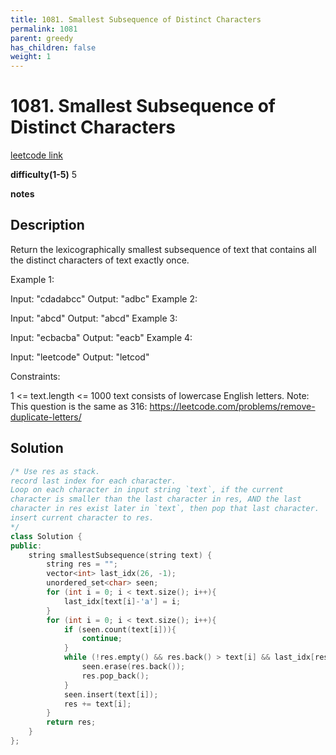 ```yaml
---
title: 1081. Smallest Subsequence of Distinct Characters
permalink: 1081
parent: greedy
has_children: false
weight: 1
---
```

# 1081. Smallest Subsequence of Distinct Characters
[leetcode link](https://leetcode.com/problems/smallest-subsequence-of-distinct-characters/)

**difficulty(1-5)** 
5

**notes**   


## Description
Return the lexicographically smallest subsequence of text that contains all the distinct characters of text exactly once.

Example 1:

Input: "cdadabcc"
Output: "adbc"
Example 2:

Input: "abcd"
Output: "abcd"
Example 3:

Input: "ecbacba"
Output: "eacb"
Example 4:

Input: "leetcode"
Output: "letcod"
 

Constraints:

1 <= text.length <= 1000
text consists of lowercase English letters.
Note: This question is the same as 316: https://leetcode.com/problems/remove-duplicate-letters/

## Solution
```c++
/* Use res as stack.
record last index for each character. 
Loop on each character in input string `text`, if the current
character is smaller than the last character in res, AND the last 
character in res exist later in `text`, then pop that last character. 
insert current character to res. 
*/
class Solution {
public:
    string smallestSubsequence(string text) {
        string res = "";
        vector<int> last_idx(26, -1);
        unordered_set<char> seen;
        for (int i = 0; i < text.size(); i++){
            last_idx[text[i]-'a'] = i;
        }
        for (int i = 0; i < text.size(); i++){
            if (seen.count(text[i])){
                continue;
            }
            while (!res.empty() && res.back() > text[i] && last_idx[res.back()-'a'] > i){
                seen.erase(res.back());
                res.pop_back();
            }
            seen.insert(text[i]);
            res += text[i];
        }
        return res;
    }
};
```

